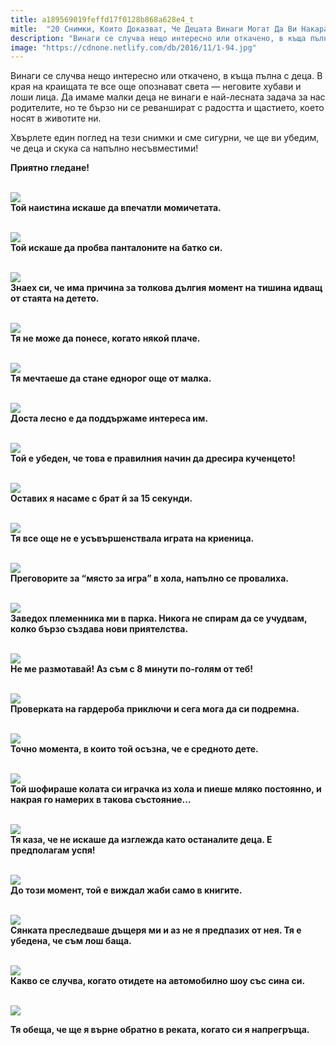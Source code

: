 ```yaml
---
title: a189569019feffd17f0128b868a628e4_t
mitle:  "20 Снимки, Които Доказват, Че Децата Винаги Могат Да Ви Накарат Да Се Усмихнете!"
description: "Винаги се случва нещо интересно или откачено, в къща пълна с деца. В края на краищата те все още опознават света — неговите хубави и лоши лица. Да имаме малки деца не"
image: "https://cdnone.netlify.com/db/2016/11/1-94.jpg"
---
```


 <p>Винаги се случва нещо интересно или откачено, в къща пълна с деца. В края на краищата те все още опознават света — неговите хубави и лоши лица. Да имаме малки деца не винаги е най-лесната задача за нас родителите, но те бързо ни се реваншират с радостта и щастието, което носят в животите ни.</p>      <p>Хвърлете един поглед на тези снимки и сме сигурни, че ще ви убедим, че деца и скука са напълно несъвместими!</p>  <p><strong>Приятно гледане!</strong></p> <p> <br/><img src="https://cdnone.netlify.com/db/2016/11/1-94.jpg"/><br/> <strong>Той наистина искаше да впечатли момичетата.</strong></p>      <p> <br/><img src="https://cdnone.netlify.com/db/2016/11/2-51.jpg"/><br/> <strong>Той искаше да пробва панталоните на батко си.</strong></p>  <p> <br/><img src="https://cdnone.netlify.com/db/2016/11/3-80.jpg"/><br/> <strong>Знаех си, че има причина за толкова дългия момент на тишина идващ от стаята на детето.</strong></p> <p> <br/><img src="https://cdnone.netlify.com/db/2016/11/4-79.jpg"/><br/> <strong>Тя не може да понесе, когато някой плаче.</strong></p> <p> <br/><img src="https://cdnone.netlify.com/db/2016/11/5-76.jpg"/><br/> <strong>Тя мечтаеше да стане еднорог още от малка.</strong></p>      <p> <br/><img src="https://cdnone.netlify.com/db/2016/11/6-74.jpg"/><br/> <strong>Доста лесно е да поддържаме интереса им.</strong></p> <p> <br/><img src="https://cdnone.netlify.com/db/2016/11/7-73.jpg"/><br/> <strong>Той е убеден, че това е правилния начин да дресира кученцето!</strong></p> <p> <br/><img src="https://cdnone.netlify.com/db/2016/11/8-66.jpg"/><br/> <strong>Оставих я насаме с брат й за 15 секунди.</strong></p> <p> <br/><img src="https://cdnone.netlify.com/db/2016/11/9-67.jpg"/><br/> <strong>Тя все още не е усъвършенствала играта на криеница.</strong></p>  <p> <br/><img src="https://cdnone.netlify.com/db/2016/11/10-63.jpg"/><br/> <strong>Преговорите за “място за игра” в хола, напълно се провалиха.</strong></p> <p> <br/><img src="https://cdnone.netlify.com/db/2016/11/11-60.jpg"/><br/> <strong>Заведох племенника ми в парка. Никога не спирам да се учудвам, колко бързо създава нови приятелства.</strong></p>      <p> <br/><img src="https://cdnone.netlify.com/db/2016/11/12-51.jpg"/><br/> <strong>Не ме размотавай! Аз съм с 8 минути по-голям от теб!</strong></p> <p> <br/><img src="https://cdnone.netlify.com/db/2016/11/13-44.jpg"/><br/> <strong>Проверката на гардероба приключи и сега мога да си подремна.</strong></p> <p> <br/><img src="https://cdnone.netlify.com/db/2016/11/14-47.jpg"/><br/> <strong>Точно момента, в които той осъзна, че е средното дете.</strong></p>  <p> <br/><img src="https://cdnone.netlify.com/db/2016/11/15-39.jpg"/><br/> <strong>Той шофираше колата си играчка из хола и пиеше мляко постоянно, и накрая го намерих в такова състояние…</strong></p>      <p> <br/><img src="https://cdnone.netlify.com/db/2016/11/16-39.jpg"/><br/> <strong>Тя каза, че не искаше да изглежда като останалите деца. Е предполагам успя!</strong></p> <p> <br/><img src="https://cdnone.netlify.com/db/2016/11/17-33.jpg"/><br/> <strong>До този момент, той е виждал жаби само в книгите.</strong></p> <p> <br/><img src="https://cdnone.netlify.com/db/2016/11/18-27.jpg"/><br/> <strong>Сянката преследваше дъщеря ми и аз не я предпазих от нея. Тя е убедена, че съм лош баща.</strong></p> <p> <br/><img src="https://cdnone.netlify.com/db/2016/11/19-27.jpg"/><br/> <strong>Какво се случва, когато отидете на автомобилно шоу със сина си.</strong></p>  <p> <br/><img src="https://cdnone.netlify.com/db/2016/11/20-28.jpg"/><br/></p> <p><strong>Тя обеща, че ще я върне обратно в реката, когато си я напрегръща.</strong></p>       